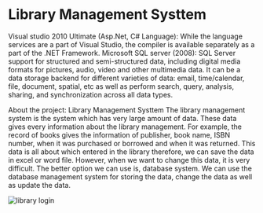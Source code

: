 # Library Management Systtem
Visual studio 2010 Ultimate (Asp.Net, C# Language): 
While the language services are a part of Visual Studio, the compiler is available separately as a part of the .NET Framework.
Microsoft SQL server (2008): 
SQL Server support for structured and semi-structured data, including digital media formats for pictures, audio, video and other multimedia data. It can be a data storage backend for different varieties of data: email, time/calendar, file, document, spatial, etc as well as perform search, query, analysis, sharing, and synchronization across all data types.

About the project:
Library Management Systtem
The library management system is the system which has very large amount of data. These data gives every information about the library management. For example, the record of books gives the information of publisher, book name, ISBN number, when it was purchased or borrowed and when it was returned. This data is all about which entered in the library therefore, we can save the data in excel or word file. However, when we want to change this data, it is very difficult. The better option we can use is, database system. We can use the database management system for storing the data, change the data as well as update the data.

![library login](https://cloud.githubusercontent.com/assets/17050470/15788476/b4513dac-2995-11e6-8bde-d6125d7cafcd.png)
